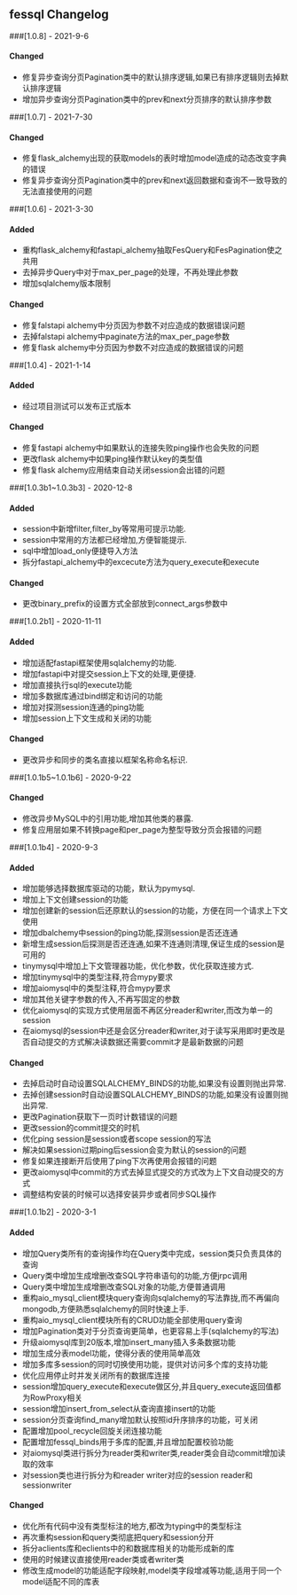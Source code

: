 ## fessql Changelog

###[1.0.8] - 2021-9-6


#### Changed 
- 修复异步查询分页Pagination类中的默认排序逻辑,如果已有排序逻辑则去掉默认排序逻辑
- 增加异步查询分页Pagination类中的prev和next分页排序的默认排序参数


###[1.0.7] - 2021-7-30


#### Changed 
- 修复flask_alchemy出现的获取models的表时增加model造成的动态改变字典的错误
- 修复异步查询分页Pagination类中的prev和next返回数据和查询不一致导致的无法直接使用的问题

###[1.0.6] - 2021-3-30

#### Added 
- 重构flask_alchemy和fastapi_alchemy抽取FesQuery和FesPagination使之共用
- 去掉异步Query中对于max_per_page的处理，不再处理此参数
- 增加sqlalchemy版本限制

#### Changed 
- 修复falstapi alchemy中分页因为参数不对应造成的数据错误问题
- 去掉falstapi alchemy中paginate方法的max_per_page参数
- 修复flask alchemy中分页因为参数不对应造成的数据错误的问题


###[1.0.4] - 2021-1-14

#### Added 
- 经过项目测试可以发布正式版本

#### Changed 
- 修复fastapi alchemy中如果默认的连接失败ping操作也会失败的问题
- 更改flask alchemy中如果ping操作默认key的类型值
- 修复flask alchemy应用结束自动关闭session会出错的问题


###[1.0.3b1~1.0.3b3] - 2020-12-8

#### Added 
- session中新增filter,filter_by等常用可提示功能.
- session中常用的方法都已经增加,方便智能提示.
- sql中增加load_only便捷导入方法
- 拆分fastapi_alchemy中的excecute方法为query_execute和execute

#### Changed 
- 更改binary_prefix的设置方式全部放到connect_args参数中

###[1.0.2b1] - 2020-11-11

#### Added 
- 增加适配fastapi框架使用sqlalchemy的功能.
- 增加fastapi中对提交session上下文的处理,更便捷.
- 增加直接执行sql的execute功能
- 增加多数据库通过bind绑定和访问的功能
- 增加对探测session连通的ping功能
- 增加session上下文生成和关闭的功能

#### Changed 
- 更改异步和同步的类名直接以框架名称命名标识.


###[1.0.1b5~1.0.1b6] - 2020-9-22

#### Changed 
- 修改异步MySQL中的引用功能,增加其他类的暴露.
- 修复应用层如果不转换page和per_page为整型导致分页会报错的问题

###[1.0.1b4] - 2020-9-3

#### Added
- 增加能够选择数据库驱动的功能，默认为pymysql.
- 增加上下文创建session的功能
- 增加创建新的session后还原默认的session的功能，方便在同一个请求上下文使用
- 增加dbalchemy中session的ping功能,探测session是否还连通
- 新增生成session后探测是否还连通,如果不连通则清理,保证生成的session是可用的
- tinymysql中增加上下文管理器功能，优化参数，优化获取连接方式.
- 增加tinymysql中的类型注释,符合mypy要求
- 增加aiomysql中的类型注释,符合mypy要求
- 增加其他关键字参数的传入,不再写固定的参数
- 优化aiomysql的实现方式使用层面不再区分reader和writer,而改为单一的session
- 在aiomysql的session中还是会区分reader和writer,对于读写采用即时更改是否自动提交的方式解决读数据还需要commit才是最新数据的问题

#### Changed 
- 去掉启动时自动设置SQLALCHEMY_BINDS的功能,如果没有设置则抛出异常.
- 去掉创建session时自动设置SQLALCHEMY_BINDS的功能,如果没有设置则抛出异常.
- 更改Pagination获取下一页时计数错误的问题
- 更改session的commit提交的时机
- 优化ping session是session或者scope session的写法
- 解决如果session过期ping后session会变为默认的session的问题
- 修复如果连接断开后使用了ping下次再使用会报错的问题
- 更改aiomysql中commit的方式去掉显式提交的方式改为上下文自动提交的方式
- 调整结构安装的时候可以选择安装异步或者同步SQL操作

###[1.0.1b2] - 2020-3-1

#### Added 
- 增加Query类所有的查询操作均在Query类中完成，session类只负责具体的查询
- Query类中增加生成增删改查SQL字符串语句的功能,方便jrpc调用
- Query类中增加生成增删改查SQL对象的功能,方便普通调用
- 重构aio_mysql_client模块query查询向sqlalchemy的写法靠拢,而不再偏向mongodb,方便熟悉sqlalchemy的同时快速上手.
- 重构aio_mysql_client模块所有的CRUD功能全部使用query查询
- 增加Pagination类对于分页查询更简单，也更容易上手(sqlalchemy的写法)
- 升级aiomysql库到20版本,增加insert_many插入多条数据功能
- 增加生成分表model功能，使得分表的使用简单高效
- 增加多库多session的同时切换使用功能，提供对访问多个库的支持功能
- 优化应用停止时并发关闭所有的数据库连接
- session增加query_execute和execute做区分,并且query_execute返回值都为RowProxy相关
- session增加insert_from_select从查询直接insert的功能
- session分页查询find_many增加默认按照id升序排序的功能，可关闭
- 配置增加pool_recycle回旋关闭连接功能
- 配置增加fessql_binds用于多库的配置,并且增加配置校验功能
- 对aiomysql类进行拆分为reader类和writer类,reader类会自动commit增加读取的效率
- 对session类也进行拆分为和reader writer对应的session reader和sessionwriter 

#### Changed 
- 优化所有代码中没有类型标注的地方,都改为typing中的类型标注
- 再次重构session和query类彻底把query和session分开
- 拆分aclients库和eclients中的和数据库相关的功能形成新的库
- 使用的时候建议直接使用reader类或者writer类
- 修改生成model的功能适配字段映射,model类字段增减等功能,适用于同一个model适配不同的库表
